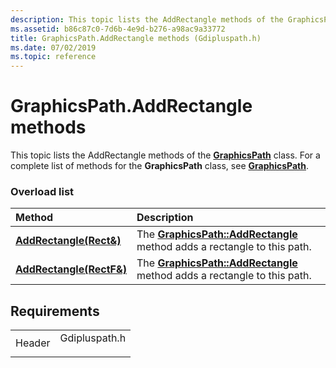 ```yaml
---
description: This topic lists the AddRectangle methods of the GraphicsPath class. For a complete list of methods for the GraphicsPath class, see GraphicsPath.
ms.assetid: b86c87c0-7d6b-4e9d-b276-a98ac9a33772
title: GraphicsPath.AddRectangle methods (Gdipluspath.h)
ms.date: 07/02/2019
ms.topic: reference
---
```


# GraphicsPath.AddRectangle methods

This topic lists the AddRectangle methods of the [**GraphicsPath**](/windows/win32/api/gdipluspath/nl-gdipluspath-graphicspath) class. For a complete list of methods for the **GraphicsPath** class, see [**GraphicsPath**](/windows/win32/api/gdipluspath/nl-gdipluspath-graphicspath).

### Overload list



| Method                                                                               | Description                                                                                                                                     |
|:-------------------------------------------------------------------------------------|:------------------------------------------------------------------------------------------------------------------------------------------------|
| [**AddRectangle(Rect&)**](/windows/win32/api/gdipluspath/nf-gdipluspath-graphicspath-addrectangle(inconstrect_))   | The [**GraphicsPath::AddRectangle**](/windows/win32/api/gdipluspath/nf-gdipluspath-graphicspath-addrectangle(inconstrect_)) method adds a rectangle to this path.<br/>  |
| [**AddRectangle(RectF&)**](/previous-versions//ms535592(v=vs.85)) | The [**GraphicsPath::AddRectangle**](/previous-versions//ms535592(v=vs.85)) method adds a rectangle to this path.<br/> |



## Requirements



|                   |                                                                                          |
|-------------------|------------------------------------------------------------------------------------------|
| Header<br/> | <dl> <dt>Gdipluspath.h</dt> </dl> |



 

 
